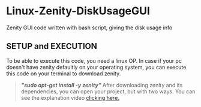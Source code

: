 # Linux-Zenity-DiskUsageGUI
Zenity GUI code written with bash script, giving the disk usage info

## SETUP and EXECUTION

To be able to execute this code, you need a linux OP.
In case if your pc doesn't have zenity defaultly on your operating system, you can execute this code on your terminal
to download zenity. <br />
> **_"sudo apt-get install -y zenity"_**
After downloading zenity and its dependencies, you can open your project, but with two ways.
You can see the explanation video [clicking here.](https://www.youtube.com/watch?v=rPkL-R-LdME)
